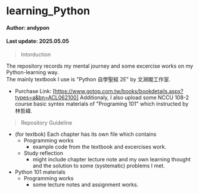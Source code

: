 # learning_Python
#### Author: andypon
#### Last update: 2025.05.05

> Intorduction

The repository records my mental journey and some excercise works on my Python-learning way.  
The mainly textbook I use is "Python 自學聖經 2E" by 文淵閣工作室.  
- Purchase Link: [https://www.gotop.com.tw/books/bookdetails.aspx?types=a&bn=ACL062100]
Additionaly, I also upload some NCCU 108-2 course basic syntex materials of "Programing 101" which instructed by 林哲緯.  

> Repository Guideline
- (for textbok) Each chapter has its own file which contains
  - Programming works
    - example code from the textbook and excercises work.
  - Study reflection
    - might include chapter lecture note and my own learning thought and the solution to some (systematic) problems I met.
- Python 101 materials
  - Programming works
    - some lecture notes and assignment works.
